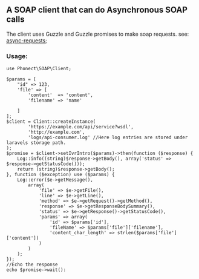 ## A SOAP client that can do Asynchronous SOAP calls

The client uses Guzzle and Guzzle promises to make soap requests.
see: [async-requests](http://docs.guzzlephp.org/en/stable/quickstart.html#async-requests);

### Usage:

    use Phonect\SOAP\Client;

    $params = [
		"id" => 123,
		'file' => [
			'content'  => 'content',
			'filename' => 'name'
			
		]
	];
	$client = Client::createInstance(
			'https://example.com/api/service?wsdl',
			'http://example.com',
			'logs/api-consumer.log' //Here log entries are stored under laravels storage path. 
	);
	$promise = $client->setIvrIntro($params)->then(function ($response) {
		Log::info((string)$response->getBody(), array('status' => $response->getStatusCode()));
		return (string)$response->getBody();
	}, function ($exception) use ($params) {
		Log::error($e->getMessage(),
			array(
				'file' => $e->getFile(),
				'line' => $e->getLine(),
				'method' => $e->getRequest()->getMethod(),
				'response' => $e->getResponseBodySummary(),
				'status' => $e->getResponse()->getStatusCode(),
				'params' => array(
					'id' => $params['id'],
					'fileName' => $params['file']['filename'],
					'content_char_length' => strlen($params['file']['content'])
				)
			)
		);
	});
	//Echo the response
	echo $promise->wait():

